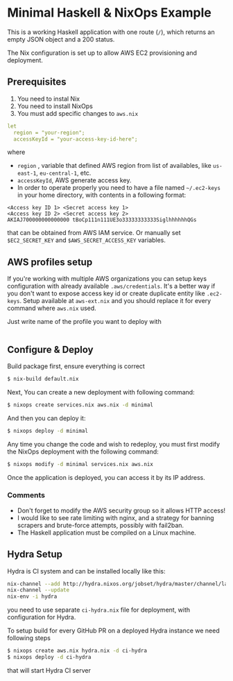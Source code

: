 # Minimal Haskell & NixOps Example

This is a working Haskell application with one route (`/`), which returns an
empty JSON object and a 200 status.

The Nix configuration is set up to allow AWS EC2 provisioning and deployment.

## Prerequisites

1. You need to instal Nix
2. You need to install NixOps
3. You must add specific changes to `aws.nix`
```yaml
let
  region = "your-region";
  accessKeyId = "your-access-key-id-here";
```

where
- `region`     , variable that defined AWS region from list of availables, like `us-east-1`, `eu-central-1`, etc.
- `accessKeyId`, AWS generate access key.
- In order to operate properly you need to have a file named `~/.ec2-keys` in your home directory, with contents in a following format:
```
<Access key ID 1> <Secret access key 1>
<Access key ID 2> <Secret access key 2>
AKIAJ700000000000000 tBoCp111n111UE3o33333333333SiglhhhhhhQGs
```
that can be obtained from AWS IAM service.
Or manually set `$EC2_SECRET_KEY` and `$AWS_SECRET_ACCESS_KEY` variables.

## AWS profiles setup
If you're working with multiple AWS organizations you can setup keys configuration with already available `.aws/credentials`. It's a better way if you don't want to expose access key id or create duplicate entity like `.ec2-keys`. Setup available at `aws-ext.nix` and you should replace it for every command where `aws.nix` used.

Just write name of the profile you want to deploy with
```

```


## Configure & Deploy

Build package first, ensure everything is correct
```bash
$ nix-build default.nix
```

Next, You can create a new deployment with following command:
```bash
$ nixops create services.nix aws.nix -d minimal
```

And then you can deploy it:
```bash
$ nixops deploy -d minimal
```

Any time you change the code and wish to redeploy, you must first modify the
NixOps deployment with the following command:
```bash
$ nixops modify -d minimal services.nix aws.nix
```

Once the application is deployed, you can access it by its IP address.

### Comments

- Don't forget to modify the AWS security group so it allows HTTP access!
- I would like to see rate limiting with nginx, and a strategy for banning
scrapers and brute-force attempts, possibly with fail2ban.
- The Haskell application must be compiled on a Linux machine.

## Hydra Setup

Hydra is CI system and can be installed locally like this:
```bash
nix-channel --add http://hydra.nixos.org/jobset/hydra/master/channel/latest
nix-channel --update
nix-env -i hydra
```

you need to use separate `ci-hydra.nix` file for deployment, with configuration for Hydra.

To setup build for every GitHub PR on a deployed Hydra instance we need following steps

```bash
$ nixops create aws.nix hydra.nix -d ci-hydra
$ nixops deploy -d ci-hydra
```

that will start Hydra CI server

